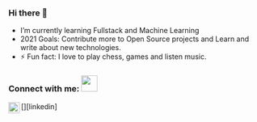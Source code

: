 ### Hi there 👋


-  I’m currently learning Fullstack and Machine Learning
-  2021 Goals: Contribute more to Open Source projects and Learn and write about new technologies.
- ⚡ Fun fact: I love to play chess, games and listen music.

### Connect with me: <img src="https://media.giphy.com/media/LnQjpWaON8nhr21vNW/giphy.gif" height="32">

[<img align="left" alt="Sabesan | LinkedIn" height="22px" src="./SocialLogo/LinkedIn.png" />][linkedin]
